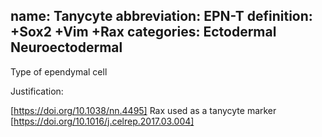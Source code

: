 name: Tanycyte
abbreviation: EPN-T
definition: +Sox2 +Vim +Rax
categories: Ectodermal Neuroectodermal 
---

Type of ependymal cell

Justification:

[https://doi.org/10.1038/nn.4495] Rax used as a tanycyte marker  
[https://doi.org/10.1016/j.celrep.2017.03.004]